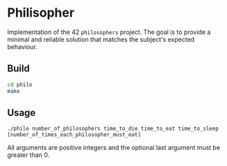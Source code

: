 # Philisopher

Implementation of the 42 `philosophers` project. The goal is to provide a minimal and reliable solution that matches the subject's expected behaviour.

## Build

```sh
cd philo
make
```

## Usage

```
./philo number_of_philosophers time_to_die time_to_eat time_to_sleep [number_of_times_each_philosopher_must_eat]
```

All arguments are positive integers and the optional last argument must be greater than 0.
